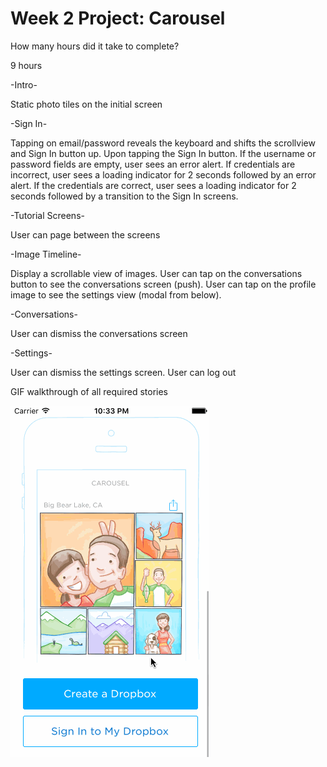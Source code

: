 # Week 2 Project: Carousel

How many hours did it take to complete?

9 hours


-Intro-

Static photo tiles on the initial screen



-Sign In-

Tapping on email/password reveals the keyboard and shifts the scrollview and Sign In button up.
Upon tapping the Sign In button.
If the username or password fields are empty, user sees an error alert.
If credentials are incorrect, user sees a loading indicator for 2 seconds followed by an error alert.
If the credentials are correct, user sees a loading indicator for 2 seconds followed by a transition to the Sign In screens.


-Tutorial Screens-

User can page between the screens



-Image Timeline-

Display a scrollable view of images.
User can tap on the conversations button to see the conversations screen (push).
User can tap on the profile image to see the settings view (modal from below).



-Conversations-

User can dismiss the conversations screen



-Settings-

User can dismiss the settings screen.
User can log out




GIF walkthrough of all required stories 

![alt tag](/carousel-week-2.gif)
